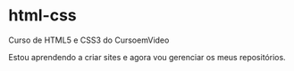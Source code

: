 # html-css
 Curso de HTML5 e CSS3 do CursoemVideo

Estou aprendendo a criar sites e agora vou gerenciar os meus repositórios.